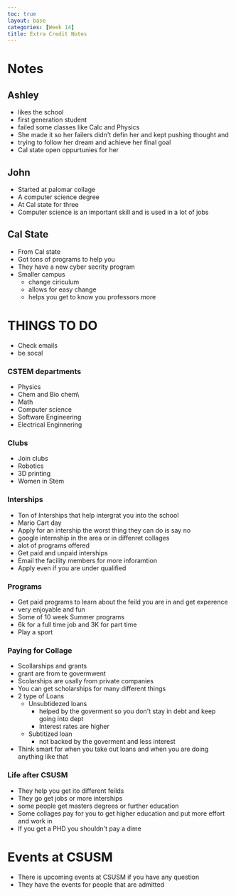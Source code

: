 ```yaml
---
toc: true
layout: base
categories: [Week 14]
title: Extra Credit Notes
---
```


# Notes

## Ashley

- likes the school
- first generation student
- failed some classes like Calc and Physics
- She made it so her failers didn't defin her and kept pushing thought and
- trying to follow her dream and achieve her final goal
- Cal state open oppurtunies for her

## John

- Started at palomar collage
- A computer science degree
- At Cal state for three
- Computer science is an important skill and is used in a lot of jobs

## Cal State

- From Cal state
- Got tons of programs to help you
- They have a new cyber secrity program
- Smaller campus
    - change ciriculum
    - allows for easy change
    - helps you get to know you professors more

# THINGS TO DO

- Check emails
- be socal

### CSTEM departments

- Physics 
 - Chem and Bio chem\
 - Math
- Computer science
- Software Engineering
- Electrical Enginnering

### Clubs

- Join clubs
- Robotics
- 3D printing
- Women in Stem


### Interships

- Ton of Interships that help intergrat you into the school
- Mario Cart day
- Apply for an intership the worst thing they can do is say no
- google internship in the area or in diffenret collages
- alot of programs offered
- Get paid and unpaid interships
- Email the facility members for more inforamtion
- Apply even if you are under qualified

### Programs

- Get paid programs to learn about the feild you are in and get experence
- very enjoyable and fun
- Some of 10 week Summer programs
- 6k for a full time job and 3K for part time
- Play a sport


### Paying for Collage

- Scollarships and grants
- grant are from te govermwent
- Scolarships are usally from private companies
- You can get scholarships for many different things
- 2 type of Loans
    - Unsubtidezed loans
        - helped by the goverment so you don't stay in debt and keep going into dept
        - Interest rates are higher
    - Subtitized loan
       - not backed by the goverment and less interest
- Think smart for when you take out loans and when you are doing anything like that

### Life after CSUSM

- They help you get ito different feilds
- They go get jobs or more interships
- some people get masters degrees or further education
- Some collages pay for you to get higher education and put more effort and work in
- If you get a PHD you shouldn't pay a dime

# Events at CSUSM

- There is upcoming events at CSUSM if you have any question
- They have the events for people that are admitted